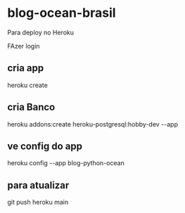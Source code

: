 # blog-ocean-brasil
Para deploy no Heroku

FAzer login

## cria app
heroku create <nome do app>
## cria Banco
heroku addons:create heroku-postgresql:hobby-dev --app <nome do app>
## ve config do app
heroku config --app blog-python-ocean

## para atualizar
git push heroku main